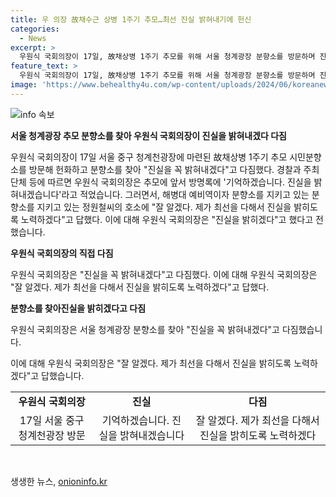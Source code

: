 ```yaml
---
title: 우 의장 故채수근 상병 1주기 추모…최선 진실 밝혀내기에 헌신
categories:
  - News
excerpt: >
  우원식 국회의장이 17일, 故채상병 1주기 추모를 위해 서울 청계광장 분향소를 방문하며 진실을 밝혀내겠다고 다짐했다. 해병대 예비역도 이에 동참하며 국회의 진실 밝히기를 촉구했다. 우 의장은 진실을 밝히도록 최선을 다하겠다고 약속했다.
feature_text: >
  우원식 국회의장이 17일, 故채상병 1주기 추모를 위해 서울 청계광장 분향소를 방문하며 진실을 밝혀내겠다고 다짐했다. 해병대 예비역도 이에 동참하며 국회의 진실 밝히기를 촉구했다. 우 의장은 진실을 밝히도록 최선을 다하겠다고 약속했다.
image: 'https://www.behealthy4u.com/wp-content/uploads/2024/06/koreanews.jpg'
---
```


<p><img src="https://www.behealthy4u.com/wp-content/uploads/2024/06/koreanews.jpg" alt="info 속보" /></p>

<p><b>서울 청계광장 추모 분향소를 찾아 우원식 국회의장이 진실을 밝혀내겠다 다짐</b></p>

<p>우원식 국회의장이 17일 서울 중구 청계천광장에 마련된 故채상병 1주기 추모 시민분향소를 방문해 헌화하고 분향소를 찾아 "진실을 꼭 밝혀내겠다"고 다짐했다. 경찰과 주최 단체 등에 따르면 우원식 국회의장은 추모에 앞서 방명록에 '기억하겠습니다. 진실을 밝혀내겠습니다'라고 적었습니다. 그러면서, 해병대 예비역이자 분향소를 지키고 있는 분향소를 지키고 있는 정원철씨의 호소에 "잘 알겠다. 제가 최선을 다해서 진실을 밝히도록 노력하겠다"고 답했다. 이에 대해 우원식 국회의장은 "진실을 밝히겠다"고 했다고 전했습니다.</p>

<p><b>우원식 국회의장의 직접 다짐</b></p>

<p>우원식 국회의장은 "진실을 꼭 밝혀내겠다"고 다짐했다. 이에 대해 우원식 국회의장은 "잘 알겠다. 제가 최선을 다해서 진실을 밝히도록 노력하겠다"고 답했다.</p>

<p><b>분향소를 찾아진실을 밝히겠다고 다짐</b></p>

<p>우원식 국회의장은 서울 청계광장 분향소를 찾아 "진실을 꼭 밝혀내겠다"고 다짐했습니다.</p>

<p>이에 대해 우원식 국회의장은 "잘 알겠다. 제가 최선을 다해서 진실을 밝히도록 노력하겠다"고 답했습니다.</p>

<table>
  <tr>
    <td style="text-align: center; height: 17px;"><b>우원식 국회의장</b></td>
    <td style="text-align: center; height: 17px;"><b>진실</b></td>
    <td style="text-align: center; height: 17px;"><b>다짐</b></td>
  </tr>
  <tr>
    <td style="text-align: center; height: 17px;">17일 서울 중구 청계천광장 방문</td>
    <td style="text-align: center; height: 17px;">기억하겠습니다. 진실을 밝혀내겠습니다</td>
    <td style="text-align: center; height: 17px;">잘 알겠다. 제가 최선을 다해서 진실을 밝히도록 노력하겠다</td>
  </tr>
</table>

<p data-ke-size="size16">&nbsp;</p>
생생한 뉴스, <a href="https://onioninfo.kr" rel="dofollow">onioninfo.kr</a>


